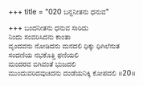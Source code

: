 +++
title = "020 ಬನ್ದನೀತನು ಧನುವ"

+++
ಬಂದನೀತನು ಧನುವ ಸಾರಿದು  
ನಿಂದು ಸಂವರಿಸಿದನು ಕಾಂತಾ  
ವೃಂದವನು ನೋಡಿದನು ಮನದಲಿ ಧಿಕ್ಕು ಧಿಗಿಲೆನುತ   
ಸಂದಣಿಯ ನಭಕೊತ್ತಿ ಫಣಿಯಲಿ  
ಮಂದರವ ಬಿಗಿವಂತೆ ಭುಜದಲಿ  
ಮುಂದುವರಿದವುಚಿದನು ದಂಡೆಯನಿಕ್ಕಿ ಕೋಪದಲಿ      ॥20॥